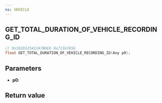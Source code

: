 ```yaml
---
ns: VEHICLE
---
```

## GET_TOTAL_DURATION_OF_VEHICLE_RECORDING_ID

```c
// 0x102D125411A7B6E6 0x7116785E
float GET_TOTAL_DURATION_OF_VEHICLE_RECORDING_ID(Any p0);
```


## Parameters
* **p0**: 

## Return value
